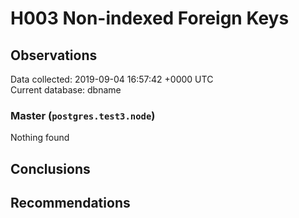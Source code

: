 # H003 Non-indexed Foreign Keys #

## Observations ##
Data collected: 2019-09-04 16:57:42 +0000 UTC  
Current database: dbname  


### Master (`postgres.test3.node`) ###



Nothing found



## Conclusions ##


## Recommendations ##

